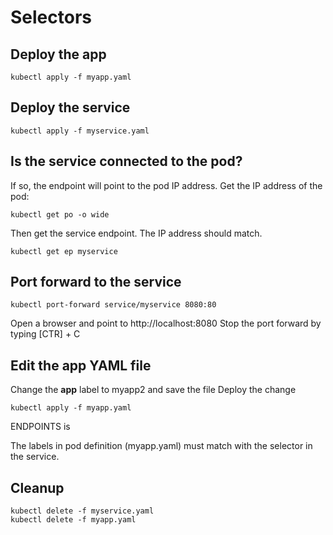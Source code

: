 # Selectors

## Deploy the app

```
kubectl apply -f myapp.yaml
```

## Deploy the service

```
kubectl apply -f myservice.yaml
```

## Is the service connected to the pod?

If so, the endpoint will point to the pod IP address. Get the IP address of the pod:
```
kubectl get po -o wide
```

Then get the service endpoint. The IP address should match.
```
kubectl get ep myservice
```

## Port forward to the service

```
kubectl port-forward service/myservice 8080:80
```

Open a browser and point to http://localhost:8080
Stop the port forward by typing [CTR] + C

## Edit the app YAML file

Change the **app** label to myapp2 and save the file
Deploy the change
```
kubectl apply -f myapp.yaml
```

ENDPOINTS is <none>

The labels in pod definition (myapp.yaml) must match with the selector in the service.

## Cleanup

```
kubectl delete -f myservice.yaml
kubectl delete -f myapp.yaml
```